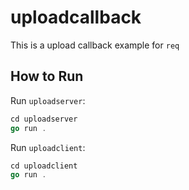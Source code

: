 # uploadcallback

This is a upload callback example for `req`

## How to Run

Run `uploadserver`:

```go
cd uploadserver
go run .
```

Run `uploadclient`:

```go
cd uploadclient
go run .
```